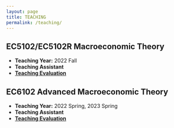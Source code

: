 ```yaml
---
layout: page
title: TEACHING 
permalink: /teaching/
---
```


## EC5102/EC5102R Macroeconomic Theory
- **Teaching Year:** 2022 Fall
- **Teaching Assistant**
- [**Teaching Evaluation**](https://jie-duan.com/files/EC5102_Teaching_Feedback(Jie).pdf)

## EC6102 Advanced Macroeconomic Theory
- **Teaching Year:** 2022 Spring, 2023 Spring
- **Teaching Assistant**
- [**Teaching Evaluation**](https://jie-duan.com/files/EC6102_Teaching_Feedback(Jie).pdf)


<!-- Add more courses as needed -->

